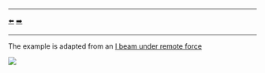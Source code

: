 ***
[⬅️](../002/README.md "Previous example")
[➡️](../004/README.md "Next example")
***

The example is adapted from an [I beam under remote force](https://www.simscale.com/docs/validation-cases/i-beam-under-remote-force/)

![](I_BEAM.png)
